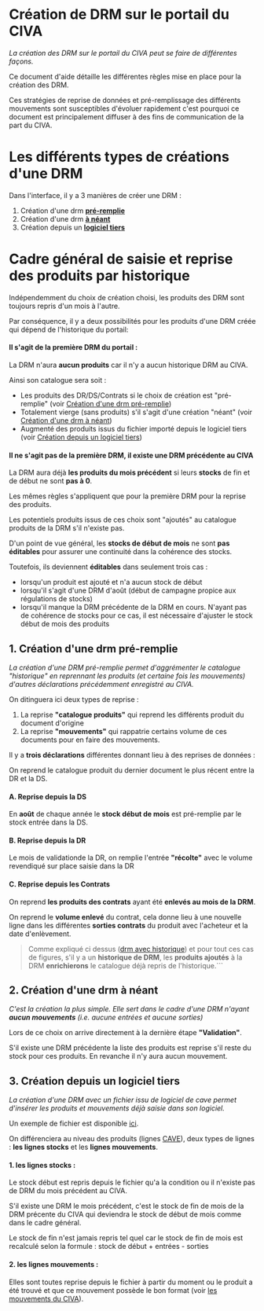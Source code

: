 # Création de DRM sur le portail du CIVA

*La création des DRM sur le portail du CIVA peut se faire de différentes façons.*

Ce document d'aide détaille les différentes règles mise en place pour la création des DRM.

Ces stratégies de reprise de données et pré-remplissage des différents mouvements sont susceptibles d'évoluer rapidement c'est pourquoi ce document est principalement diffuser à des fins de communication de la part du CIVA.  

# Les différents types de créations d'une DRM

Dans l'interface, il y a 3 manières de créer une DRM :

1. Création d'une drm [**pré-remplie**](https://github.com/24eme/giilda/blob/master/doc/logiciels_tiers/civa/creation_drm.md#1-cr%C3%A9ation-dune-drm-pr%C3%A9-remplie)
2. Création d'une drm [**à néant**](https://github.com/24eme/giilda/blob/master/doc/logiciels_tiers/civa/creation_drm.md#2-cr%C3%A9ation-dune-drm-%C3%A0-n%C3%A9ant)
3. Création depuis un [**logiciel tiers**](https://github.com/24eme/giilda/blob/master/doc/logiciels_tiers/civa/creation_drm.md#3-cr%C3%A9ation-depuis-un-logiciel-tiers)

# Cadre général de saisie et reprise des produits par historique

Indépendemment du choix de création choisi, les produits des DRM sont toujours repris d'un mois à l'autre.

Par conséquence, il y a deux possibilités pour les produits d'une DRM créée qui dépend de l'historique du portail:

#### Il s'agit de la première DRM du portail :

La DRM n'aura **aucun produits** car il n'y a aucun historique DRM au CIVA.

Ainsi son catalogue sera soit :
- Les produits des DR/DS/Contrats si le choix de création est "pré-remplie" (voir [Création d'une drm pré-remplie](https://github.com/24eme/giilda/blob/master/doc/logiciels_tiers/civa/creation_drm.md#1-cr%C3%A9ation-dune-drm-pr%C3%A9-remplie))
- Totalement vierge (sans produits) s'il s'agit d'une création "néant" (voir [Création d'une drm à néant](https://github.com/24eme/giilda/blob/master/doc/logiciels_tiers/civa/creation_drm.md#2-cr%C3%A9ation-dune-drm-%C3%A0-n%C3%A9ant))
- Augmenté des produits issus du fichier importé depuis le logiciel tiers (voir [Création depuis un logiciel tiers](https://github.com/24eme/giilda/blob/master/doc/logiciels_tiers/civa/creation_drm.md#3-cr%C3%A9ation-depuis-un-logiciel-tiers))

#### Il ne s'agit pas de la première DRM, il existe une DRM précédente au CIVA

La DRM aura déjà **les produits du mois précédent** si leurs **stocks** de fin et de début ne sont **pas à 0**.

Les mêmes règles s'appliquent que pour la première DRM pour la reprise des produits.

Les potentiels produits issus de ces choix sont "ajoutés" au catalogue produits de la DRM s'il n'existe pas.


D'un point de vue général, les **stocks de début de mois** ne sont **pas éditables** pour assurer une continuité dans la cohérence des stocks.

Toutefois, ils deviennent **éditables** dans seulement trois cas :
- lorsqu'un produit est ajouté et n'a aucun stock de début
- lorsqu'il s'agit d'une DRM d'août (début de campagne propice aux régulations de stocks)
- lorsqu'il manque la DRM précédente de la DRM en cours. N'ayant pas de cohérence de stocks pour ce cas, il est nécessaire d'ajuster le stock début de mois des produits


## 1. Création d'une drm pré-remplie

*La création d'une DRM pré-remplie permet d'aggrémenter le catalogue "historique" en reprennant les produits (et certaine fois les mouvements) d'autres déclarations précédemment enregistré au CIVA.*

On ditinguera ici deux types de reprise :
 1. La reprise **"catalogue produits"** qui reprend les différents produit du document d'origine
 2. La reprise **"mouvements"** qui rappatrie certains volume de ces documents pour en faire des mouvements.

Il y a **trois déclarations** différentes donnant lieu à des reprises de données :

On reprend le catalogue produit du dernier document le plus récent entre la DR et la DS.

#### A. Reprise depuis la DS

En **août** de chaque année le **stock début de mois** est pré-remplie par le stock entrée dans la DS.

#### B. Reprise depuis la DR

Le mois de validationde la DR, on remplie l'entrée **"récolte"** avec le volume revendiqué sur place saisie dans la DR  

#### C. Reprise depuis les Contrats

On reprend **les produits des contrats** ayant été **enlevés au mois de la DRM**.

On reprend le **volume enlevé** du contrat, cela donne lieu à une nouvelle ligne dans les différentes **sorties contrats** du produit avec l'acheteur et la date d'enlèvement.

> Comme expliqué ci dessus ([drm avec historique](https://github.com/24eme/giilda/blob/master/doc/logiciels_tiers/civa/creation_drm.md#il-ne-sagit-pas-de-la-premi%C3%A8re-drm-il-existe-une-drm-pr%C3%A9c%C3%A9dente-au-civa)) et pour tout ces cas de figures, s'il y a un **historique de DRM**, les **produits ajoutés** à la DRM **enrichierons** le catalogue déjà repris de l'historique.```

## 2. Création d'une drm à néant

*C'est la création la plus simple. Elle sert dans le cadre d'une DRM n'ayant **aucun mouvements** (i.e. aucune entrées et aucune sorties)*

Lors de ce choix on arrive directement à la dernière étape **"Validation"**.

S'il existe une DRM précédente la liste des produits est reprise s'il reste du stock pour ces produits. En revanche il n'y aura aucun mouvement.

## 3. Création depuis un logiciel tiers

*La création d'une DRM avec un fichier issu de logiciel de cave permet d'insérer les produits et mouvements déjà saisie dans son logiciel.*

Un exemple de fichier est disponible [ici](https://github.com/24eme/giilda/blob/master/doc/logiciels_tiers/civa/exemple_export_drm.csv).

On différenciera au niveau des produits (lignes [CAVE](https://github.com/24eme/mutualisation-douane/tree/master/logiciels-tiers#description-des-lignes-cave)), deux types de lignes : **les lignes stocks** et les **lignes mouvements**.

#### 1. les lignes stocks :

Le stock début est repris depuis le fichier qu'a la condition ou il n'existe pas de DRM du mois précédent au CIVA.

S'il existe une DRM le mois précédent, c'est le stock de fin de mois de la DRM précente du CIVA qui deviendra le stock de début de mois comme dans le cadre général.

Le stock de fin n'est jamais repris tel quel car le stock de fin de mois est recalculé selon la formule : stock de début + entrées - sorties

#### 2. les lignes mouvements :

Elles sont toutes reprise depuis le fichier à partir du moment ou le produit a été trouvé et que ce mouvement possède le bon format (voir [les mouvements du CIVA](https://github.com/24eme/giilda/blob/master/doc/logiciels_tiers/civa/catalogue_mouvements.csv)).

